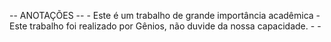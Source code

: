 ﻿-- ANOTAÇÕES -- 
    - Este é um trabalho de grande importância acadêmica
    - Este trabalho foi realizado por Gênios, não duvide da nossa capacidade.
    - 
    - 
